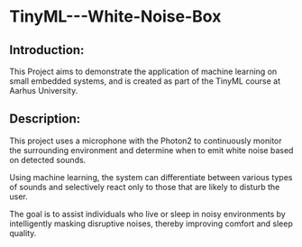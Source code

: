 # TinyML---White-Noise-Box

## Introduction: 
This Project aims to demonstrate the application of machine learning on small embedded systems, and is created as part of the TinyML course at Aarhus University.

## Description:
This project uses a microphone with the Photon2 to continuously monitor the surrounding environment and determine when to emit white noise based on detected sounds.

Using machine learning, the system can differentiate between various types of sounds and selectively react only to those that are likely to disturb the user.

The goal is to assist individuals who live or sleep in noisy environments by intelligently masking disruptive noises, thereby improving comfort and sleep quality.
